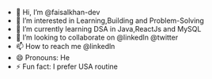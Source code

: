 - 👋 Hi, I’m @faisalkhan-dev
- 👀 I’m interested in Learning,Building and Problem-Solving
- 🌱 I’m currently learning DSA in Java,ReactJs and MySQL
- 💞️ I’m looking to collaborate on @linkedln @twitter
- 📫 How to reach me @linkedln
- 😄 Pronouns: He
- ⚡ Fun fact: I prefer USA routine

<!---
faisalkhan-dev/faisalkhan-dev is a ✨ special ✨ repository because its `README.md` (this file) appears on your GitHub profile.
You can click the Preview link to take a look at your changes.
--->
